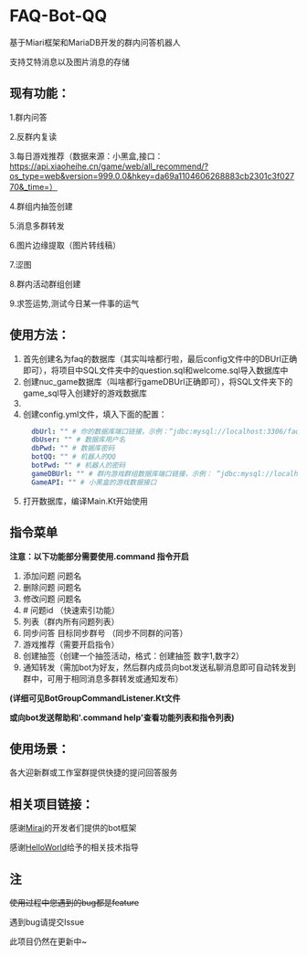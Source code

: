 # FAQ-Bot-QQ
  基于Miari框架和MariaDB开发的群内问答机器人
   
  支持艾特消息以及图片消息的存储
## 现有功能：
  1.群内问答
  
  2.反群内复读
  
  3.每日游戏推荐（数据来源：小黑盒,接口：https://api.xiaoheihe.cn/game/web/all_recommend/?os_type=web&version=999.0.0&hkey=da69a1104606268883cb2301c3f02770&_time=）
  
  4.群组内抽签创建
  
  5.消息多群转发
  
  6.图片边缘提取（图片转线稿）
  
  7.涩图
  
  8.群内活动群组创建
  
  9.求签运势,测试今日某一件事的运气

## 使用方法：
  1. 首先创建名为faq的数据库（其实叫啥都行啦，最后config文件中的DBUrl正确即可），将项目中SQL文件夹中的question.sql和welcome.sql导入数据库中
  2. 创建nuc_game数据库（叫啥都行gameDBUrl正确即可），将SQL文件夹下的game_sql导入创建好的游戏数据库
  3. 
  4. 创建config.yml文件，填入下面的配置：
      ```yaml
        dbUrl: "" # 你的数据库端口链接，示例：“jdbc:mysql://localhost:3306/faq?serverTimezone=UTC&characterEncoding=UTF-8
        dbUser: "" # 数据库用户名
        dbPwd: "" # 数据库密码
        botQQ: "" # 机器人的QQ
        botPwd: "" # 机器人的密码
        gameDBUrl: "" # 群内游戏群组数据库端口链接，示例： “jdbc:mysql://localhost:3306/nuc_game?serverTimezone=UTC&characterEncoding=UTF-8”
        GameAPI: "" # 小黑盒的游戏数据接口
      ``` 
  3. 打开数据库，编译Main.Kt开始使用
  
## 指令菜单
**注意：以下功能部分需要使用.command 指令开启**
1. 添加问题 问题名
2. 删除问题 问题名
3. 修改问题 问题名
4. \# 问题id （快速索引功能）
5. 列表（群内所有问题列表）
6. 同步问答 目标同步群号 （同步不同群的问答）
7. 游戏推荐（需要开启指令）
8. 创建抽签（创建一个抽签活动，格式：创建抽签 数字1,数字2）
9. 通知转发（需加bot为好友，然后群内成员向bot发送私聊消息即可自动转发到群中，可用于相同消息多群转发或通知发布）


**(详细可见BotGroupCommandListener.Kt文件**

**或向bot发送帮助和'.command help'查看功能列表和指令列表)**

## 使用场景：

  各大迎新群或工作室群提供快捷的提问回答服务

## 相关项目链接：
  感谢[Mirai](https://github.com/mamoe/mirai)的开发者们提供的bot框架
  
  感谢[HelloWorld](https://github.com/mzdluo123)给予的相关技术指导
  
## 注
  ~~使用过程中您遇到的bug都是feature~~
  
  遇到bug请提交Issue
  
  此项目仍然在更新中~
